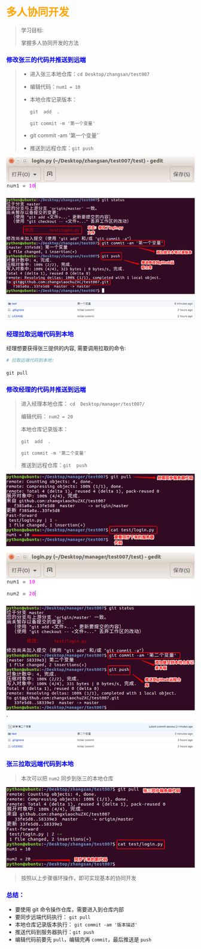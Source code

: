 # <font color="orange">多人协同开发   </font>

> 学习目标: 
>
> 掌握多人协同开发的方法

### <font color="blue">修改张三的代码并推送到远端   </font>

> - 进入张三本地仓库：`cd Desktop/zhangsan/test007`
>
> - 编辑代码：`num1 = 10`
>
> - 本地仓库记录版本：
>
> 	`git  add  .`
>
> 	 `git commit -m '第一个变量'`
>
> - git commit -am '第一个变量'`
>
> - 推送到远程仓库：`git push`

![](../images/github张三编辑num1.png)

![](../images/github张三编辑num1git操作.png)

![](../images/github张三编辑num1推送后.png)

### <font color="blue">经理拉取远端代码到本地</font>

经理想要获得张三提供的内容, 需要调用拉取的命令:

```python
# 拉取远端代码到本地: 

git pull
```

### <font color="blue">修改经理的代码并推送到远端   </font>

> 进入经理本地仓库： `cd  Desktop/manager/test007/`
>
> 编辑代码： `num2 = 20`
>
> 本地仓库记录版本：
>
> `git  add  .`
>
>  `git commit -m '第二个变量'`
>
> 推送到远程仓库：`git  push`

![](../images/github经理同步num1.png)

![](../images/github经理编辑num2.png)

![](../images/github经理编辑num2git操作.png).

![](../images/github经理编辑num2推送后.png)

### <font color="blue">张三拉取远端代码到本地   </font>

> 本次可以把 `num2` 同步到张三的本地仓库

![](../images/github张三同步num2.png)

> 按照以上步骤循环操作，即可实现基本的协同开发

### <font color="blue">总结：   </font>

* 要使用 git 命令操作仓库，需要进入到仓库内部
* 要同步远端代码执行： `git pull`
* 本地仓库记录版本执行： `git commit -am '版本描述'`
* 推送代码到服务器执行：`git push`
* 编辑代码前要先 `pull`，编辑完再 `commit`，最后推送是 `push`

